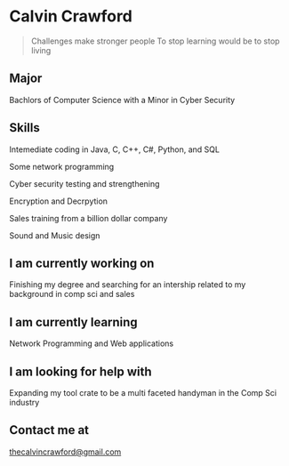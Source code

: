 # Calvin Crawford

> Challenges make stronger people
> To stop learning would be to stop living

## Major
Bachlors of Computer Science with a Minor in Cyber Security

## Skills
Intemediate coding in Java, C, C++, C#, Python, and SQL

Some network programming 

Cyber security testing and strengthening

Encryption and Decrpytion

Sales training from a billion dollar company

Sound and Music design

## I am currently working on
Finishing my degree and searching for an intership related to my background in comp sci and sales

## I am currently learning
Network Programming and Web applications

## I am looking for help with
Expanding my tool crate to be a multi faceted handyman in the Comp Sci industry

## Contact me at 
thecalvincrawford@gmail.com
<!--
**crawfordkid2/Crawfordkid2** is a ✨ _special_ ✨ repository because its `README.md` (this file) appears on your GitHub profile.

Here are some ideas to get you started:

- 🔭 I’m currently working on ...
- 🌱 I’m currently learning ...
- 👯 I’m looking to collaborate on ...
- 🤔 I’m looking for help with ...
- 💬 Ask me about ...
- 📫 How to reach me: ...
- 😄 Pronouns: ...
- ⚡ Fun fact: ...
-->
